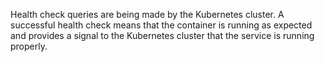 Health check queries are being made by the Kubernetes cluster. A successful health check means that the container is running as expected and provides a signal to the Kubernetes cluster that the service is running properly.